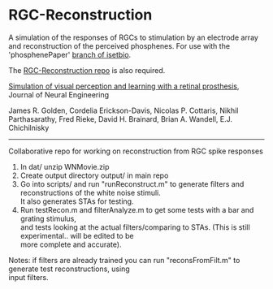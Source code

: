 # RGC-Reconstruction

A simulation of the responses of RGCs to stimulation by an electrode array and reconstruction of the perceived phosphenes.
For use with the 'phosphenePaper' [branch of isetbio](https://github.com/isetbio/isetbio/tree/phosphenePaper).

The [RGC-Reconstruction repo](https://github.com/jamesgolden1/RGC-Reconstruction) is also required.

[Simulation of visual perception and learning with a retinal prosthesis](https://www.biorxiv.org/content/10.1101/206409v4), Journal of Neural Engineering

James R. Golden, Cordelia Erickson-Davis, Nicolas P. Cottaris, Nikhil Parthasarathy, Fred Rieke, David H. Brainard, Brian A. Wandell, E.J. Chichilnisky

-------
Collaborative repo for working on reconstruction from RGC spike responses

1) In dat/ unzip WNMovie.zip  
2) Create output directory output/ in main repo  
3) Go into scripts/ and run "runReconstruct.m" to generate filters and reconstructions of the white noise stimuli.  
It also generates STAs for testing.  
4) Run testRecon.m and filterAnalyze.m to get some tests with a bar and grating stimulus,  
and tests looking at the actual filters/comparing to STAs. (This is still experimental.. will be edited to be  
more complete and accurate).  

Notes: if filters are already trained you can run "reconsFromFilt.m" to generate test reconstructions, using  
input filters.  
